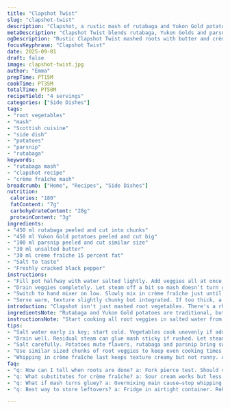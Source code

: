 ```yaml
---
title: "Clapshot Twist"
slug: "clapshot-twist"
description: "Clapshot, a rustic mash of rutabaga and Yukon Gold potatoes, reimagined with parsnip for a subtle spice. Cook until fork-tender, drain, then roughly mash with butter. Whip in crème fraîche instead of cream for tang and smoothness. Salt and pepper to taste. Tradition meets texture and tang, each bite with earthy roots and comfort warmth. Perfect side or base, simple technique but rewards attention to consistency and seasoning."
metaDescription: "Clapshot Twist blends rutabaga, Yukon Golds and parsnip for textured mash. Whipped with crème fraîche, seasoned carefully, rustic yet refined side dish."
ogDescription: "Rustic Clapshot Twist mashed roots with butter and crème fraîche. Watch textures, salt layers, and listen for soft boil cues. Earthy, chunky, with tang."
focusKeyphrase: "Clapshot Twist"
date: 2025-09-01
draft: false
image: clapshot-twist.jpg
author: "Emma"
prepTime: PT15M
cookTime: PT35M
totalTime: PT50M
recipeYield: "4 servings"
categories: ["Side Dishes"]
tags:
- "root vegetables"
- "mash"
- "Scottish cuisine"
- "side dish"
- "potatoes"
- "parsnip"
- "rutabaga"
keywords:
- "rutabaga mash"
- "clapshot recipe"
- "crème fraîche mash"
breadcrumb: ["Home", "Recipes", "Side Dishes"]
nutrition: 
 calories: "180"
 fatContent: "7g"
 carbohydrateContent: "28g"
 proteinContent: "3g"
ingredients:
- "450 ml rutabaga peeled and cut into chunks"
- "450 ml Yukon Gold potatoes peeled and cut big"
- "100 ml parsnip peeled and cut similar size"
- "30 ml unsalted butter"
- "30 ml crème fraîche 15 percent fat"
- "Salt to taste"
- "Freshly cracked black pepper"
instructions:
- "Fill pot halfway with water salted lightly. Add veggies all at once. Start with medium heat. Listen for soft crackle of boiling, then simmer. Check tubers by piercing with fork. They should crumble without resistance but still hold shape, about 30 to 35 minutes."
- "Drain veggies completely. Let steam off a bit so mash doesn’t turn gluey. Use potato masher or pestle to break down roughly. Butter in now, chunks melting, filling kitchen with nuttiness. Rough texture is charm here; avoid over-smoothing."
- "Switch to hand mixer on low. Slowly mix in crème fraîche just until creamy. Scrape bowl edges. Taste. Salt in layers, pepper freshly ground. Don't overdo salt—potatoes mute flavors; rutabaga and parsnip add sweetness and bite."
- "Serve warm, texture slightly chunky but integrated. If too thick, a splash of vegetable broth can rescue dryness without watering the flavor. Leftovers reheat nicely with a knob of butter or a drizzle of olive oil."
introduction: "Clapshot isn't just mashed root vegetables. There's a rhythm to it. The earthy rutabaga, the comforting Yukons, and the hidden parsnip's sweet sharpness. You don’t want the usual mush. No, texture matters. When cooking, the sign is that soft snap—a fork sliding in, veggies splitting but not turning to soup. Butter plateaus flavor, while crème fraîche cuts richness with a gentle tang. I've learned not to rush it. Slow simmer, patience, and a good pinch of salt make all the difference. Too often, I saw clapshot drowned in cream or whipped to oblivion. Forget that. Chunky, aromatic, hearty. That’s the goal."
ingredientsNote: "Rutabaga and Yukon Gold potatoes are traditional, but swapping some rutabaga for parsnip adds a subtle sweet note and keeps the mash lively. Peel and cut similarly sized chunks to cook evenly. Unsalted butter lets you control saltiness, and crème fraîche is more stable than cream when reheating. If unavailable, sour cream works too, but expect less silkiness. Avoid over-adding liquids; a splash of broth can fix dryness. Salt is indispensable—too little makes the whole thing bland; too much kills its natural flavors. Fresh black pepper adds aroma and slight heat. Parsnip substitution an easy flavor upgrade, but carrot or turnip could work in a pinch, keeping the root mash complexity intact."
instructionsNote: "Start cooking all root veggies in salted water from cold; this prevents surface toughening. Bring just to gentle boil then simmer. Check doneness with fork, not time alone; subtle softness but still holding shape important or it becomes gluey. Drain well and let residual steam escape. Mashing while hot makes for easier work but avoid overmashing; clapshot is rustic. Butter binds fats, helping flavor coat starches. Using an electric mixer lightly emulsifies the creamy texture—too long and you risk gummy consistency. Salt gradually and taste often since potatoes mute seasoning. Pepper brings freshness. Remember, clapshot benefits from cooking noise cues—the gentle hiss vs aggressive boil guides attention to doneness. This isn’t rushed food but forgiving if watched closely."
tips:
- "Salt water early is key; start cold. Vegetables cook unevenly if added hot or late. Listen for that gentle crackle of simmer; sharper boils toughen skins. Fork pierce test over timer. Crumbling, not mushy, and holds shape. Peel and chunk similarly. Consistency depends on rough mashing first—avoid pureeing. Butter melts into starch slow. Chunk texture keeps rustic feel, mixer only after - low speed, slow whip. Crème fraîche adds tang but watch fat percent; lowers reheating breakdown compared to cream. Salt in stages. Potatoes deaden salt impact; rutabaga and parsnip lift sweetness so layers matter."
- "Drain well. Residual steam can glue mash sticky if rushed. Let steam off a bit. Mash while hot but patience on smoothness. Using pestle or masher rough breaks chunky bits first. Mixer calls in later for light emulsify. Overmix and you get gummy gluey paste. If thick, splash broth—vegetable broth helps fluids without flavor loss or watering down. Butter or olive oil to reheat leftovers keeps texture fresh. Parsnip swap introduces subtle sharpness but carrot or turnip possible alternates. Butter unsalted lets control salt better. Crème fraîche has stable fat that withstands reheating unlike cream or sour cream. Sour cream usable but expect less silkiness."
- "Salt carefully. Potatoes mute flavors, rutabaga and parsnip bring sweet-tang bite. Salt in layers, not all at once. Keep black pepper fresh cracked—aroma and slightly sharp heat add balance. Be aware of seasoning info but always taste mid mixing. Too much salt kills root flavor, too little bland. Smell test during cooking helps timing too. Boiling noise differentiates doneness. Soft hiss means gentle cooking; loud aggressive boil ruins texture. Kitchen sounds a clue if no timer. Don't rush simmer phase—patience needed to develop texture and flavor right."
- "Use similar sized chunks of root veggies to keep even cooking times. Unequal chunks cause some mush others undercooked. Rutabaga skin tougher; peeling thoroughly needed. Yukon Golds break down good but keep shape; parsnip adds subtle sharpness and sweetness, raising overall flavor complexity. Don't swap all rutabaga for parsnip—balance necessary or lose rustic edge. Avoid adding too much liquid during mashing—keep texture chunky but integrated. If dryness hits, small splash broth, not water or cream. Leftovers benefit from reheating with fat—olive oil drizzle or extra butter keeps mash moist and mouthfeel rich."
- "Whipping in crème fraîche last keeps texture creamy but not runny. Add slow, hand mixer low. Scraping bowl edges ensures even mixing. Avoid over-emulsify or mix hard—turns gluey fast. Texture is key here—chunky but soft. Seasoning final. Black pepper fresh cracked, salt to taste in layers. Avoid adding too much salt early; potatoes mute flavor, so second salt crucial. Keep mash warm but not hot after mixing or texture suffers. Using potato masher first gives rough charm—don’t skip this for speed. Timing done when fork slides in with soft snap, not mush. Melting butter slowly helps flavors develop aroma and depth."
faq:
- "q: How can I tell when roots are done? a: Fork pierce test. Should crumble under slight pressure but hold shape. Not mush. Listen for simmer hiss, soft crackle. Boil too hard = tough skins. Timing varies 30-35 min. Size matters too—chunk uniformity."
- "q: What substitutes for crème fraîche? a: Sour cream works but less smooth when reheated, can break down. Cream too rich, breaks on reheat. Greek yogurt bad idea, tang odd. If no crème fraîche, butter and splash broth help texture and richness."
- "q: What if mash turns gluey? a: Overmixing main cause—stop whipping once creamy, chunk texture intact. Let steam off before mashing. Use pestle or masher rough first. Add liquid carefully; adding too much at once dilutes starch. Low speed mixer only."
- "q: Best way to store leftovers? a: Fridge in airtight container. Reheat gently with butter or drizzle olive oil to keep moist. Microwave safe but stir midway. Avoid overheating dryout. Freeze not great for texture; separates. Use within 2-3 days."

---
```

